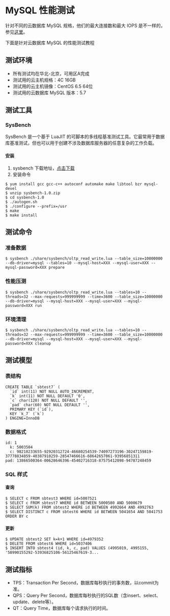 # MySQL 性能测试
针对不同的云数据库 MySQL 规格，他们的最大连接数和最大 IOPS 是不一样的，参见[这里](../Introduction/Specifications/MySQL-Specifications.md)。

下面是针对云数据库 MySQL 的性能测试教程

## 测试环境
* 所有测试均在华北-北京，可用区A完成
* 测试用的云主机规格：4C 16GB
* 测试用的云主机镜像：CentOS 6.5 64位
* 测试用的云数据库 MySQL 版本：5.7

## 测试工具
### SysBench
SysBench 是一个基于 LuaJIT 的可脚本的多线程基准测试工具。它最常用于数据库基准测试，但也可以用于创建不涉及数据库服务器的任意复杂的工作负载。

#### 安装
1. sysbench 下载地址，[点击下载](https://github.com/akopytov/sysbench/archive/1.0.zip)
2. 安装命令

```
$ yum install gcc gcc-c++ autoconf automake make libtool bzr mysql-devel
$ unzip sysbench-1.0.zip
$ cd sysbench-1.0
$ ./autogen.sh
$ ./configure --prefix=/usr
$ make
$ make install
```

## 测试命令
### 准备数据

```
$ sysbench ./share/sysbench/oltp_read_write.lua --table_size=10000000 --db-driver=mysql --tables=10 --mysql-host=XXX --mysql-user=XXX --mysql-password=XXX prepare
```

### 性能压测

```
$ sysbench ./share/sysbench/oltp_read_write.lua --tables=10 --threads=32 --max-requests=999999999 --time=3600 --table_size=10000000  --db-driver=mysql --mysql-host=XXX --mysql-user=XXX --mysql-password=XXX run
```

### 环境清理

```
$ sysbench ./share/sysbench/oltp_read_write.lua --tables=10 --threads=32 --max-requests=999999999 --time=3600 --table_size=10000000  --db-driver=mysql --mysql-host=XXX --mysql-user=XXX --mysql-password=XXX cleanup
```

## 测试模型
### 表结构

```
CREATE TABLE `sbtest7` (
  `id` int(11) NOT NULL AUTO_INCREMENT,
  `k` int(11) NOT NULL DEFAULT '0',
  `c` char(120) NOT NULL DEFAULT '',
  `pad` char(60) NOT NULL DEFAULT '',
  PRIMARY KEY (`id`),
  KEY `k_7` (`k`)
) ENGINE=InnoDB
```

### 数据格式

```
id: 1
  k: 5003504
  c: 98210233655-92920312724-46680254539-74097273196-30247159819-37778834059-40387910259-28547466616-68642657061-93956851311
pad: 13866500364-00628646396-45402716318-87575412098-94787248459
```

### SQL 样式
#### 查询

```
$ SELECT c FROM sbtest3 WHERE id=5007521
$ SELECT c FROM sbtest7 WHERE id BETWEEN 5000580 AND 5000679
$ SELECT SUM(k) FROM sbtest2 WHERE id BETWEEN 4992664 AND 4992763
$ SELECT DISTINCT c FROM sbtest6 WHERE id BETWEEN 5041654 AND 5041753 ORDER BY c
```

#### 更新

```
$ UPDATE sbtest2 SET k=k+1 WHERE id=4979352
$ DELETE FROM sbtest6 WHERE id=5037406
$ INSERT INTO sbtest4 (id, k, c, pad) VALUES (4995019, 4995155, '58990155292-53936825106-56125467619-3...
``` 

## 测试指标
* TPS：Transaction Per Second，数据库每秒执行的事务数，以commit为准。
* QPS：Query Per Second，数据库每秒执行的SQL数（含insert、select、update、delete等）。
* QT：Query Time，数据库每个请求执行的时间。
